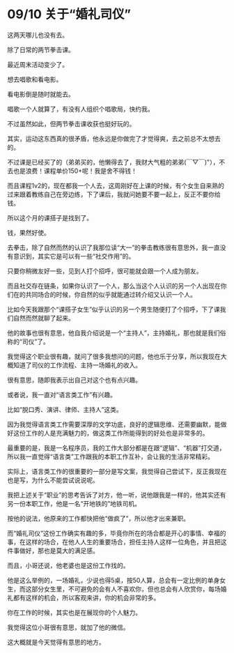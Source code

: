 # 09/10 关于“婚礼司仪”

这两天哪儿也没有去。

除了日常的两节拳击课。

最近周末活动变少了。

想去唱歌和看电影。

看电影倒是随时就能去。

唱歌一个人就算了，有没有人组织个唱歌局，快约我。

不过虽然如此，但两节拳击课收获也挺好玩的。

其实，运动这东西真的很矛盾，他永远是你做完了才觉得爽，去之前总不太想去的。

不过课是已经买了的（弟弟买的，他懒得去了，我财大气粗的弟弟(￣▽￣)"），不去也是浪费！课程单价150+呢！我是舍不得钱！

而且课程1v2的，现在都我一个人去，这周刚好在上课的时候，有个女生自来熟的过来跟着教练自己在旁边练，下了课后，我就问她要不要一起上，反正不要你给钱。

所以这个月的课搭子是找到了。

钱，果然好使。

去拳击，除了自然而然的认识了我那位读“大一”的拳击教练很有意思外，我一直没有意识到，其实它是可以有一些“社交作用”的。

只要你稍微友好一些，见到人打个招呼，很可能就会跟一个人成为朋友。

而且社交存在链条，如果你认识了一个人，那么当这个人认识的另一个人出现在你们在的共同场合的时候，你自然的似乎就能通过转介绍又认识一个人。

比如今天我跟那个“课搭子女生”似乎认识的另一个男生随便打了个招呼，下了课我们自然而然就聊了起来。

他的故事也很有意思，他自我介绍说是一个“主持人”，主持婚礼，那也就是我们俗称的“司仪”了。

我觉得这个职业很有趣，就问了很多我想问的问题，他也乐于分享，所以我现在大概知道了司仪的工作流程、主持一场婚礼的收入。

很有意思，随即我表示出自己对这个也有点兴趣。

或者说，我一直对“语言类工作”有兴趣。

比如“脱口秀、演讲、律师、主持人”这类。

因为我觉得语言类工作需要深厚的文学功底，良好的逻辑思维、还需要幽默，能做好这份工作的人是充满魅力的，做这类工作所能得到的好处也是非常多的。

最重要的是，我是一名程序员，我的工作大部分都是在跟“逻辑”、“机器”打交道，所以我一直觉得“语言类”工作跟我的本职工作互补，会让我的生活非常精彩。

实际上，语言类工作的很重要的一部分是写文案，我觉得自己尝试下，反正我现在也是写，为什么不能尝试说说呢。

我把上述关于“职业”的思考告诉了对方，他一听，说他跟我是一样的，他其实还有另一份本职工作，他是一名“开地铁的”地铁司机。

按他的说法，他原来的工作都快把他“做疯了”，所以他才出来兼职。

而“婚礼司仪”这份工作确实有趣的多，毕竟你所在的场合都是开心的事情、幸福的事，在这样的场合，在他人人生的重要场合，担任主持人这样一位角色，并且把这件事做好，那也是莫大的满足感。

而且，小哥还说，他老婆也是这份工作找的。

他是这么举例的，一场婚礼，少说也得5桌，按50人算，总会有一定比例的单身女生，而这部分女生里，不可避免的会有人不喜欢你，但也总会有人欣赏你，每场婚礼都有这样的机会，所以客观来讲，你的机会非常的多。

你在工作的时候，其实也是在展现你的个人魅力。

我觉得这位小哥很有意思，就加了他的微信。

这大概就是今天觉得有意思的地方。
